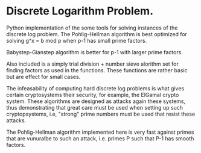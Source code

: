 Discrete Logarithm Problem. 
=================

Python implementation of the some tools for solving instances of the discrete
log problem. The Pohlig-Hellman algorithm is best optimized for solving 
g^x = b mod p when p-1 has small prime factors. 

Babystep-Gianstep algorithm is better for p-1 with larger prime factors. 

Also included is a simply trial division + number sieve alorithm set for finding
factors as used in the functions. These functions are rather basic but are 
effect for small cases. 

The infeasability of computing hard discrete log problems is what gives certain
cryptosystems their security, for example, the ElGamal crypto system. These 
algorithms are designed as attacks again these systems, thus demonstrating
that great care must be used when setting up such cryptopsystems, i.e, "strong"
prime numbers must be used that resist these attacks.

The Pohlig-Hellman algorithm implemented here is very fast against primes that
are vunuralbe to such an attack, i.e. primes P such that P-1 has smooth factors.